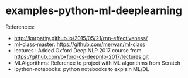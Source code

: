 # examples-python-ml-deeplearning

References:

- http://karpathy.github.io/2015/05/21/rnn-effectiveness/
- ml-class-master: https://github.com/merwan/ml-class
- lectures : Added Oxford Deep NLP 2017 course from https://github.com/oxford-cs-deepnlp-2017/lectures.git
- MLAlgorithms: Reference to project with ML algorithms from Scratch
- ipython-notebooks: python notebooks to explain ML/DL
